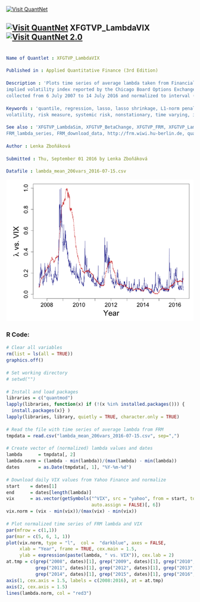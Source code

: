 
[<img src="https://github.com/QuantLet/Styleguide-and-FAQ/blob/master/pictures/banner.png" width="888" alt="Visit QuantNet">](http://quantlet.de/)

## [<img src="https://github.com/QuantLet/Styleguide-and-FAQ/blob/master/pictures/qloqo.png" alt="Visit QuantNet">](http://quantlet.de/) **XFGTVP_LambdaVIX** [<img src="https://github.com/QuantLet/Styleguide-and-FAQ/blob/master/pictures/QN2.png" width="60" alt="Visit QuantNet 2.0">](http://quantlet.de/)

```yaml

Name of Quantlet : XFGTVP_LambdaVIX

Published in : Applied Quantitative Finance (3rd Edition)

Description : 'Plots time series of average lambda taken from FinancialRiskMeter together with the
implied volatility index reported by the Chicago Board Options Exchange. Daily observations are
collected from 6 July 2007 to 14 July 2016 and normalized to interval (0,1).'

Keywords : 'quantile, regression, lasso, lasso shrinkage, L1-norm penalty, L1-constraint,
volatility, risk measure, systemic risk, nonstationary, time varying, implied-volatility'

See also : 'XFGTVP_LambdaSim, XFGTVP_BetaChange, XFGTVP_FRM, XFGTVP_LambdaSysRisk,
FRM_lambda_series, FRM_download_data, http://frm.wiwi.hu-berlin.de, quantilelasso'

Author : Lenka Zboňáková

Submitted : Thu, September 01 2016 by Lenka Zboňáková

Datafile : lambda_mean_206vars_2016-07-15.csv

```

![Picture1](XFGTVP_LambdaVIX-1.png)


### R Code:
```r
# Clear all variables
rm(list = ls(all = TRUE))
graphics.off()

# Set working directory
# setwd("")

# Install and load packages
libraries = c("quantmod")
lapply(libraries, function(x) if (!(x %in% installed.packages())) {
  install.packages(x)} )
lapply(libraries, library, quietly = TRUE, character.only = TRUE)

# Read the file with time series of average lambda from FRM
tmpdata = read.csv("lambda_mean_206vars_2016-07-15.csv", sep=",")

# Create vector of (normalized) lambda values and dates
lambda      = tmpdata[, 2]
lambda.norm = (lambda - min(lambda))/(max(lambda) - min(lambda))
dates       = as.Date(tmpdata[, 1], "%Y-%m-%d")

# Download daily VIX values from Yahoo Finance and normalize
start    = dates[1]
end      = dates[length(lambda)]
vix      = as.vector(getSymbols("^VIX", src = "yahoo", from = start, to = end, 
                                auto.assign = FALSE)[, 6])
vix.norm = (vix - min(vix))/(max(vix) - min(vix))

# Plot normalized time series of FRM lambda and VIX
par(mfrow = c(1,1))
par(mar = c(5, 6, 1, 1))
plot(vix.norm, type = "l",  col =  "darkblue", axes = FALSE, 
     xlab = "Year", frame = TRUE, cex.main = 1.5, 
     ylab = expression(paste(lambda, " vs. VIX")), cex.lab = 2)
at.tmp = c(grep("2008", dates)[1], grep("2009", dates)[1], grep("2010", dates)[1], 
           grep("2011", dates)[1], grep("2012", dates)[1], grep("2013", dates)[1], 
           grep("2014", dates)[1], grep("2015", dates)[1], grep("2016", dates)[1])
axis(1, cex.axis = 1.5, labels = c(2008:2016), at = at.tmp)
axis(2, cex.axis = 1.5)
lines(lambda.norm, col = "red3")



```
